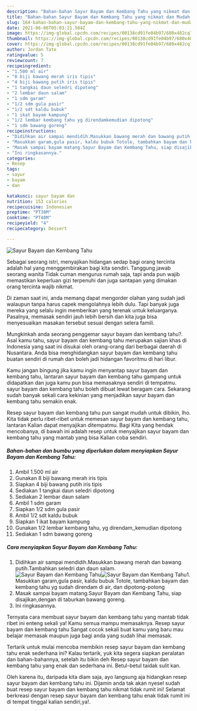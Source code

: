 ```yaml
---
description: "Bahan-bahan Sayur Bayam dan Kembang Tahu yang nikmat dan Mudah Dibuat"
title: "Bahan-bahan Sayur Bayam dan Kembang Tahu yang nikmat dan Mudah Dibuat"
slug: 164-bahan-bahan-sayur-bayam-dan-kembang-tahu-yang-nikmat-dan-mudah-dibuat
date: 2021-06-06T05:03:21.504Z
image: https://img-global.cpcdn.com/recipes/00138cd91fe04b97/680x482cq70/sayur-bayam-dan-kembang-tahu-foto-resep-utama.jpg
thumbnail: https://img-global.cpcdn.com/recipes/00138cd91fe04b97/680x482cq70/sayur-bayam-dan-kembang-tahu-foto-resep-utama.jpg
cover: https://img-global.cpcdn.com/recipes/00138cd91fe04b97/680x482cq70/sayur-bayam-dan-kembang-tahu-foto-resep-utama.jpg
author: Jordan Tate
ratingvalue: 5
reviewcount: 7
recipeingredient:
- "1.500 ml air"
- "8 biji bawang merah iris tipis"
- "4 biji bawang putih iris tipis"
- "1 tangkai daun seledri dipotong"
- "2 lembar daun salam"
- "1 sdm garam"
- "1/2 sdm gula pasir"
- "1/2 sdt kaldu bubuk"
- "1 ikat bayam kampung"
- "1/2 lembar kembang tahu yg direndamkemudian dipotong"
- "1 sdm bawang goreng"
recipeinstructions:
- "Didihkan air sampai mendidih.Masukkan bawang merah dan bawang putih.Tambahkan seledri dan daun salam."
- "Masukkan garam,gula pasir, kaldu bubuk Totole, tambahkan bayam dan kembang tahu yg sudah direndam di air, dan dipotong-potong"
- "Masak sampai bayam matang.Sayur Bayam dan Kembang Tahu, siap disajikan,dengan di taburkan bawang goreng."
- "Ini ringkasannya."
categories:
- Resep
tags:
- sayur
- bayam
- dan

katakunci: sayur bayam dan 
nutrition: 153 calories
recipecuisine: Indonesian
preptime: "PT38M"
cooktime: "PT48M"
recipeyield: "4"
recipecategory: Dessert

---
```



![Sayur Bayam dan Kembang Tahu](https://img-global.cpcdn.com/recipes/00138cd91fe04b97/680x482cq70/sayur-bayam-dan-kembang-tahu-foto-resep-utama.jpg)

Sebagai seorang istri, menyajikan hidangan sedap bagi orang tercinta adalah hal yang menggembirakan bagi kita sendiri. Tanggung jawab seorang  wanita Tidak cuman mengurus rumah saja, tapi anda pun wajib memastikan keperluan gizi terpenuhi dan juga santapan yang dimakan orang tercinta wajib nikmat.

Di zaman  saat ini, anda memang dapat mengorder olahan yang sudah jadi walaupun tanpa harus capek mengolahnya lebih dulu. Tapi banyak juga mereka yang selalu ingin memberikan yang terenak untuk keluarganya. Pasalnya, memasak sendiri jauh lebih bersih dan kita juga bisa menyesuaikan masakan tersebut sesuai dengan selera famili. 



Mungkinkah anda seorang penggemar sayur bayam dan kembang tahu?. Asal kamu tahu, sayur bayam dan kembang tahu merupakan sajian khas di Indonesia yang saat ini disukai oleh orang-orang dari berbagai daerah di Nusantara. Anda bisa menghidangkan sayur bayam dan kembang tahu buatan sendiri di rumah dan boleh jadi hidangan favoritmu di hari libur.

Kamu jangan bingung jika kamu ingin menyantap sayur bayam dan kembang tahu, lantaran sayur bayam dan kembang tahu gampang untuk didapatkan dan juga kamu pun bisa memasaknya sendiri di tempatmu. sayur bayam dan kembang tahu boleh dibuat lewat beragam cara. Sekarang sudah banyak sekali cara kekinian yang menjadikan sayur bayam dan kembang tahu semakin enak.

Resep sayur bayam dan kembang tahu pun sangat mudah untuk dibikin, lho. Kita tidak perlu ribet-ribet untuk memesan sayur bayam dan kembang tahu, lantaran Kalian dapat menyajikan ditempatmu. Bagi Kita yang hendak mencobanya, di bawah ini adalah resep untuk menyajikan sayur bayam dan kembang tahu yang mantab yang bisa Kalian coba sendiri.

<!--inarticleads1-->

##### Bahan-bahan dan bumbu yang diperlukan dalam menyiapkan Sayur Bayam dan Kembang Tahu:

1. Ambil 1.500 ml air
1. Gunakan 8 biji bawang merah iris tipis
1. Siapkan 4 biji bawang putih iris tipis
1. Sediakan 1 tangkai daun seledri dipotong
1. Sediakan 2 lembar daun salam
1. Ambil 1 sdm garam
1. Siapkan 1/2 sdm gula pasir
1. Ambil 1/2 sdt kaldu bubuk
1. Siapkan 1 ikat bayam kampung
1. Gunakan 1/2 lembar kembang tahu, yg direndam,,kemudian dipotong
1. Sediakan 1 sdm bawang goreng




<!--inarticleads2-->

##### Cara menyiapkan Sayur Bayam dan Kembang Tahu:

1. Didihkan air sampai mendidih.Masukkan bawang merah dan bawang putih.Tambahkan seledri dan daun salam.
<img src="https://img-global.cpcdn.com/steps/7a60901832f9f8b1/160x128cq70/sayur-bayam-dan-kembang-tahu-langkah-memasak-1-foto.jpg" alt="Sayur Bayam dan Kembang Tahu"><img src="https://img-global.cpcdn.com/steps/7bc4173fc3e00a34/160x128cq70/sayur-bayam-dan-kembang-tahu-langkah-memasak-1-foto.jpg" alt="Sayur Bayam dan Kembang Tahu">1. Masukkan garam,gula pasir, kaldu bubuk Totole, tambahkan bayam dan kembang tahu yg sudah direndam di air, dan dipotong-potong
1. Masak sampai bayam matang.Sayur Bayam dan Kembang Tahu, siap disajikan,dengan di taburkan bawang goreng.
1. Ini ringkasannya.




Ternyata cara membuat sayur bayam dan kembang tahu yang mantab tidak ribet ini enteng sekali ya! Kamu semua mampu memasaknya. Resep sayur bayam dan kembang tahu Sangat cocok sekali buat kamu yang baru mau belajar memasak maupun juga bagi anda yang sudah lihai memasak.

Tertarik untuk mulai mencoba membikin resep sayur bayam dan kembang tahu enak sederhana ini? Kalau tertarik, yuk kita segera siapkan peralatan dan bahan-bahannya, setelah itu bikin deh Resep sayur bayam dan kembang tahu yang enak dan sederhana ini. Betul-betul taidak sulit kan. 

Oleh karena itu, daripada kita diam saja, ayo langsung aja hidangkan resep sayur bayam dan kembang tahu ini. Dijamin anda tak akan nyesel sudah buat resep sayur bayam dan kembang tahu nikmat tidak rumit ini! Selamat berkreasi dengan resep sayur bayam dan kembang tahu enak tidak rumit ini di tempat tinggal kalian sendiri,ya!.

